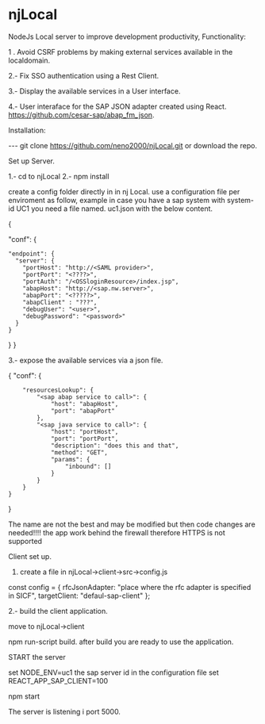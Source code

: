 # njLocal
NodeJs Local server to improve development productivity,
Functionality:

1 . Avoid CSRF problems by making external services available in the localdomain.

2.- Fix SSO authentication using a Rest Client.

3.- Display the available services in a User interface.

4.- User interaface for the SAP JSON adapter created using React. https://github.com/cesar-sap/abap_fm_json.



Installation:

--- git clone https://github.com/neno2000/njLocal.git  or download the repo.

Set up Server.

1.- cd to njLocal
2.- npm install

create a config folder directly in in nj Local.
use a configuration file per enviroment as follow, example in case you have a sap system with system-id UC1
you need a file named.
uc1.json with the below content.

{

  "conf": {
  
    "endpoint": {
      "server": {
        "portHost": "http://<SAML provider>",
        "portPort": "<????>",
        "portAuth": "/<OSSloginResource>/index.jsp",
        "abapHost": "http://<sap.nw.server>",
        "abapPort": "<?????>",
        "abapClient" : "???",
        "debugUser": "<user>",
        "debugPassword": "<password>"
      }
    }

  }
}

3.- expose the available services via a json file.

{
	"conf": {

		"resourcesLookup": {
			"<sap abap service to call>": {
				"host": "abapHost",
				"port": "abapPort"
			},
			"<sap java service to call>": {
				"host": "portHost",
				"port": "portPort",
				"description": "does this and that",
				"method": "GET",
				"params": {
					"inbound": []
				}
			}
		}
	}
}

The name are not the best and may be modified but then code changes are needed!!!!
the app work behind the firewall therefore HTTPS is not supported

Client set up.

1. create a file in njLocal->client->src->config.js

const config = {
    rfcJsonAdapter: "place where the rfc adapter is specified in SICF",
    targetClient: "defaul-sap-client"
};

2.- build the client application.

move to njLocal->client

npm run-script build. after build you are ready to use the application.

START the server

set NODE_ENV=uc1                the sap server id in the configuration file
set REACT_APP_SAP_CLIENT=100

npm start

The server is listening i port 5000.












